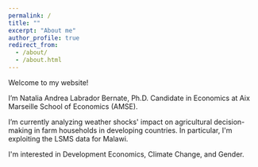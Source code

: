 ```yaml
---
permalink: /
title: ""
excerpt: "About me"
author_profile: true
redirect_from: 
  - /about/
  - /about.html
---
```


Welcome to my website!

I’m Natalia Andrea Labrador Bernate, Ph.D. Candidate in Economics at Aix Marseille School of Economics (AMSE).

I’m currently analyzing weather shocks' impact on agricultural decision-making in farm households in developing countries. In particular, I'm exploiting the LSMS data for Malawi. 

I'm interested in Development Economics, Climate Change, and Gender.
